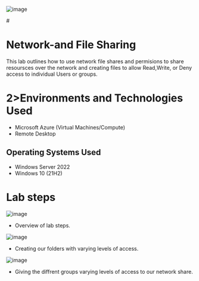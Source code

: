 ![image](https://github.com/user-attachments/assets/b9b7dd4d-2c96-4eab-9fae-83b401e6d7fe)

#<h1>Network-and File Sharing</h1>
This lab outlines how to use network file shares and permisions to share resoursces over the network and creating files to allow Read,Write, or Deny access to individual Users or groups.

# 2>Environments and Technologies Used</h2>

- Microsoft Azure (Virtual Machines/Compute)
- Remote Desktop


<h2>Operating Systems Used </h2>

- Windows Server 2022
- Windows 10 (21H2)

# Lab steps
![image](https://github.com/user-attachments/assets/166b02d8-300e-42d6-be60-460a99a1af5d)

- Overview of lab steps.

![image](https://github.com/user-attachments/assets/e09ededd-f7d0-48bb-a6ec-bf8968e9e03d)

- Creating our folders with varying levels of access.

![image](https://github.com/user-attachments/assets/fde6840e-5cd1-40cf-9d3e-b2caf22b41dc)

- Giving the diffrent groups varying levels of access to our network share.
